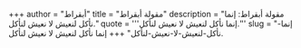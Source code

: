 +++
author = "أبقراط"
title = "مقولة أبقراط"
description = "مقولة أبقراط: إنما نأكل لنعيش لا نعيش لنأكل."
quote = '''إنما نأكل لنعيش لا نعيش لنأكل.''' 
slug = "إنما-نأكل-لنعيش-لا-نعيش-لنأكل"
+++
إنما نأكل لنعيش لا نعيش لنأكل.
